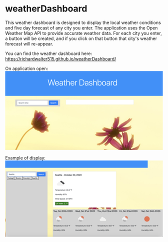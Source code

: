 # weatherDashboard

This weather dashboard is designed to display the local weather conditions and five day forecast of any city you enter.
The application uses the Open Weather Map API to provide accurate weather data.
For each city you enter, a button will be created, and if you click on that button that city's weather forecast will re-appear.  

You can find the weather dashboard here: https://richardwalter515.github.io/weatherDashboard/

On application open:
![startofquiz](assets/startPage.png)

Example of display:
![enterinitials](assets/searchDemo.png)